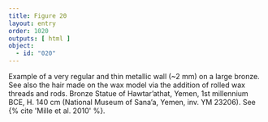```yaml
---
title: Figure 20
layout: entry
order: 1020
outputs: [ html ]
object:
  - id: "020"
---
```


Example of a very regular and thin metallic wall (~2 mm) on a large bronze. See also the hair made on the wax model via the addition of rolled wax threads and rods. Bronze Statue of Hawtar’athat, Yemen, 1st millennium BCE, H. 140 cm (National Museum of Sana’a, Yemen, inv. YM 23206). See {% cite 'Mille et al. 2010' %}.
